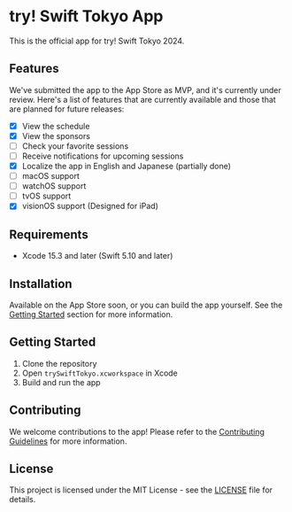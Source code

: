 # try! Swift Tokyo App

This is the official app for try! Swift Tokyo 2024.

## Features

We've submitted the app to the App Store as MVP, and it's currently under review. Here's a list of features that are currently available and those that are planned for future releases:

- [x] View the schedule
- [x] View the sponsors
- [ ] Check your favorite sessions
- [ ] Receive notifications for upcoming sessions
- [x] Localize the app in English and Japanese (partially done)
- [ ] macOS support
- [ ] watchOS support
- [ ] tvOS support
- [x] visionOS support (Designed for iPad)

## Requirements

- Xcode 15.3 and later (Swift 5.10 and later)

## Installation

Available on the App Store soon, or you can build the app yourself. See the [Getting Started](#getting-started) section for more information.

## Getting Started

1. Clone the repository
2. Open `trySwiftTokyo.xcworkspace` in Xcode
3. Build and run the app

## Contributing

We welcome contributions to the app! Please refer to the [Contributing Guidelines](CONTRIBUTING.md) for more information.

## License

This project is licensed under the MIT License - see the [LICENSE](LICENSE) file for details.
